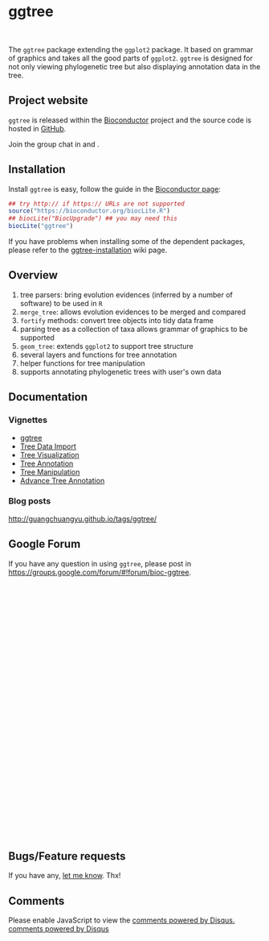 # ggtree

<br>
<script type="text/javascript" src="http://w.sharethis.com/button/buttons.js"></script>
<script type="text/javascript">stLight.options({publisher: "d135f460-3fc5-4802-8169-bd08e4734a09", doNotHash: false, doNotCopy: false, hashAddressBar: false});</script>
<span class='st_twitter_hcount' displayText='Tweet'></span>
<span class='st_facebook_hcount' displayText='Facebook'></span>
<span class='st_sina_hcount' displayText='Sina'></span>
<span class='st_linkedin_hcount' displayText='LinkedIn'></span>


The `ggtree` package extending the `ggplot2` package. It based on grammar of graphics and takes all the good parts of `ggplot2`.  `ggtree` is designed for not only viewing phylogenetic tree but also displaying annotation data in the tree. 


## Project website


`ggtree` is released within the [Bioconductor](http://bioconductor.org/packages/ggtree/) project and the source code is hosted in <a href="https://github.com/GuangchuangYu/ggtree"><i class="fa fa-github fa-lg"></i> GitHub</a>.

<link rel="stylesheet" href="https://maxcdn.bootstrapcdn.com/font-awesome/4.6.1/css/font-awesome.min.css">

Join the group chat in <a href="https://twitter.com/hashtag/ggtree"><i class="fa fa-twitter fa-lg"></i></a> and <a href="http://huati.weibo.com/k/ggtree"><i class="fa fa-weibo fa-lg"></i></a>.


## Installation

Install `ggtree` is easy, follow the guide in the [Bioconductor page](http://bioconductor.org/packages/ggtree/):

```r
## try http:// if https:// URLs are not supported
source("https://bioconductor.org/biocLite.R")
## biocLite("BiocUpgrade") ## you may need this
biocLite("ggtree")
```

If you have problems when installing some of the dependent packages, please refer to the [ggtree-installation](https://github.com/GuangchuangYu/ggtree/wiki/ggtree-installation) wiki page.

## Overview

1. tree parsers: bring evolution evidences (inferred by a number of software) to be used in `R`
2. `merge_tree`: allows evolution evidences to be merged and compared
3. `fortify` methods: convert tree objects into tidy data frame
4. parsing tree as a collection of taxa allows grammar of graphics to be supported
5. `geom_tree`: extends `ggplot2` to support tree structure
6. several layers and functions for tree annotation
7. helper functions for tree manipulation
8. supports annotating phylogenetic trees with user's own data

## Documentation

### Vignettes

+ [ggtree](http://bioconductor.org/packages/devel/bioc/vignettes/ggtree/inst/doc/ggtree.html)
+ [Tree Data Import](http://bioconductor.org/packages/devel/bioc/vignettes/ggtree/inst/doc/treeImport.html)
+ [Tree Visualization](http://bioconductor.org/packages/devel/bioc/vignettes/ggtree/inst/doc/treeVisualization.html)
+ [Tree Annotation](http://bioconductor.org/packages/devel/bioc/vignettes/ggtree/inst/doc/treeAnnotation.html)
+ [Tree Manipulation](http://bioconductor.org/packages/devel/bioc/vignettes/ggtree/inst/doc/treeManipulation.html)
+ [Advance Tree Annotation](http://bioconductor.org/packages/devel/bioc/vignettes/ggtree/inst/doc/advanceTreeAnnotation.html)

### Blog posts

<http://guangchuangyu.github.io/tags/ggtree/>

## Google Forum

If you have any question in using `ggtree`, please post in <https://groups.google.com/forum/#!forum/bioc-ggtree>.

<iframe id="forum_embed"
  src="javascript:void(0)"
  scrolling="no"
  frameborder="0"
  width="900"
  height="500">
</iframe>
<script type="text/javascript">
  document.getElementById('forum_embed').src =
     'https://groups.google.com/forum/embed/?place=forum/bioc-ggtree'
     + '&showsearch=true&showpopout=true&showtabs=false'
     + '&parenturl=' + encodeURIComponent(window.location.href);
</script> 

## Bugs/Feature requests

If you have any, [let me know](https://github.com/GuangchuangYu/ggtree/issues). Thx!

## Comments

<div id="disqus_thread"></div>
<script type="text/javascript">

(function() {
    // Don't ever inject Disqus on localhost--it creates unwanted
    // discussions from 'localhost:1313' on your Disqus account...
    // if (window.location.hostname == "localhost")
    //     return;

    var dsq = document.createElement('script'); dsq.type = 'text/javascript'; dsq.async = true;
    var disqus_shortname = 'gcyu';
    dsq.src = '//' + disqus_shortname + '.disqus.com/embed.js';
    (document.getElementsByTagName('head')[0] || document.getElementsByTagName('body')[0]).appendChild(dsq);
})();
</script>
<noscript>Please enable JavaScript to view the <a href="http://disqus.com/?ref_noscript">comments powered by Disqus.</a></noscript>
<a href="http://disqus.com/" class="dsq-brlink">comments powered by <span class="logo-disqus">Disqus</span></a>

